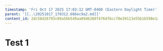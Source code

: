 ```yaml
---
timestamp: 'Fri Oct 17 2025 17:03:12 GMT-0400 (Eastern Daylight Time)'
parent: '[[..\20251017_170312.666ec9a2.md]]'
content_id: 2dc58d26793c89a56b549aa09d6280f4764f6cc70e39113e55b1b598e1a35670
---
```


# Test 1
